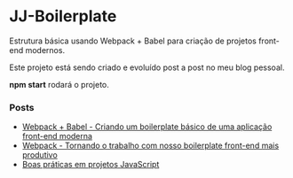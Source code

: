 # JJ-Boilerplate

Estrutura básica usando Webpack + Babel para criação de projetos front-end modernos.

Este projeto está sendo criado e evoluído post a post no meu blog pessoal.

**npm start** rodará o projeto.

### Posts
- [Webpack + Babel - Criando um boilerplate básico de uma aplicação front-end moderna](http://www.josejunior.com.br/2019/09/06/webpack-babel-criando-um-boilerplate-basico-de-uma-aplicacao-front-end-moderna/)
- [Webpack - Tornando o trabalho com nosso boilerplate front-end mais produtivo](http://www.josejunior.com.br/2019/09/10/webpack-tornando-o-trabalho-com-nosso-boilerplate-frontend-mais-produtivo/)
- [Boas práticas em projetos JavaScript](http://www.josejunior.com.br/2019/09/12/boas-praticas-projetos-javascript/)

